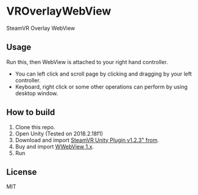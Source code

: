# VROverlayWebView
SteamVR Overlay WebView

## Usage

Run this, then WebView is attached to your right hand controller.

- You can left click and scroll page by clicking and dragging by your left controller.
- Keyboard, right click or some other operations can perform by using desktop window.

## How to build

1. Clone this repo.  
2. Open Unity (Tested on 2018.2.18f1)  
3. Download and import [SteamVR Unity Plugin v1.2.3" from](https://github.com/ValveSoftware/steamvr_unity_plugin/releases/tag/1.2.3).
4. Buy and import [WWebView 1.x](https://assetstore.unity.com/packages/tools/network/wwebview-97395).
5. Run

## License

MIT
